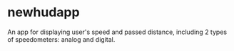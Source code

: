 # newhudapp
An app for displaying user's speed and passed distance, including 2 types of speedometers: analog and digital. 
